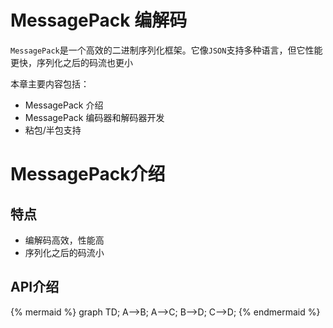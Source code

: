 # MessagePack 编解码
`MessagePack`是一个高效的二进制序列化框架。它像`JSON`支持多种语言，但它性能更快，序列化之后的码流也更小

本章主要内容包括：
* MessagePack 介绍
* MessagePack 编码器和解码器开发
* 粘包/半包支持

# MessagePack介绍

## 特点
* 编解码高效，性能高
* 序列化之后的码流小

## API介绍
{% mermaid %}
graph TD;
  A-->B;
  A-->C;
  B-->D;
  C-->D;
{% endmermaid %}